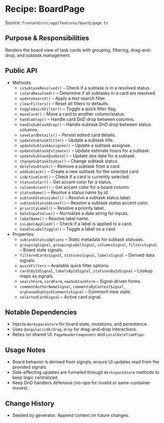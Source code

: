 # Recipe: BoardPage

Source: `frontend/src/app/features/board/page.ts`

## Purpose & Responsibilities
Renders the board view of task cards with grouping, filtering, drag-and-drop, and subtask management.

## Public API
- Methods:
  - `isSubtaskResolved()` – Check if a subtask is in a resolved status.
  - `isCardResolved()` – Determine if all subtasks in a card are resolved.
  - `updateSearch()` – Apply a text search filter.
  - `clearFilters()` – Reset all filters to defaults.
  - `toggleQuickFilter()` – Toggle a quick filter flag.
  - `moveCard()` – Move a card to another column/status.
  - `handleDrop()` – Handle card DnD drop between columns.
  - `handleSubtaskDrop()` – Handle subtask DnD drop between status columns.
  - `saveCardDetails()` – Persist edited card details.
  - `updateSubtaskTitle()` – Update a subtask title.
  - `updateSubtaskAssignee()` – Update a subtask assignee.
  - `updateSubtaskEstimate()` – Update estimate hours for a subtask.
  - `updateSubtaskDueDate()` – Update due date for a subtask.
  - `changeSubtaskStatus()` – Change subtask status.
  - `deleteSubtask()` – Remove a subtask from a card.
  - `addSubtask()` – Create a new subtask for the selected card.
  - `isActiveCard()` – Check if a card is currently selected.
  - `statusColor()` – Get accent color for a status.
  - `columnAccent()` – Get accent color for a board column.
  - `statusName()` – Resolve a status name by id.
  - `subtaskStatusLabel()` – Resolve a subtask status label.
  - `subtaskStatusAccent()` – Resolve a subtask status accent color.
  - `priorityLabel()` – Resolve a priority label.
  - `dateInputValue()` – Normalize a date string for inputs.
  - `labelName()` – Resolve label name.
  - `isLabelApplied()` – Check if a label is applied to a card.
  - `handleLabelToggle()` – Toggle a label on a card.
- Properties:
  - `subtaskStatusOptions` – Static metadata for subtask statuses.
  - `groupingSignal`, `groupingLabelSignal`, `columnsSignal`, `filtersSignal` – Board state signals.
  - `filteredCardsSignal`, `statusesSignal`, `labelsSignal` – Derived data signals.
  - `quickFilters` – Available quick filter options.
  - `cardsByIdSignal`, `labelsByIdSignal`, `statusesByIdSignal` – Lookup maps as signals.
  - `searchForm`, `cardForm`, `newSubtaskForm` – Signal-driven forms.
  - `commentAuthorNameSignal`, `commentsByContextSignal`, `orphanedSubtaskCommentsSignal` – Comment view state.
  - `selectedCardSignal` – Active card signal.

## Notable Dependencies
- Injects `WorkspaceStore` for board state, mutations, and persistence.
- Uses `@angular/cdk/drag-drop` for drag-and-drop interactions.
- Relies on shared UI: `PageHeaderComponent` and `LocalDateTimePipe`.

## Usage Notes
- Board behavior is derived from signals; ensure UI updates read from the provided signals.
- Side-effecting updates are funneled through `WorkspaceStore` methods to keep logic centralized.
- Keep DnD handlers defensive (no-ops for invalid or same-container moves).

## Change History
- Seeded by generator. Append context on future changes.

